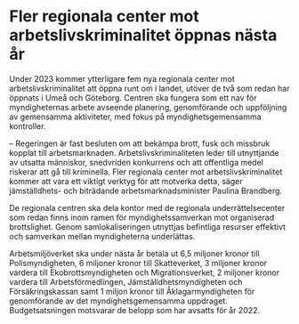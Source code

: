 # Fler regionala center mot arbetslivskriminalitet öppnas nästa år

Under 2023 kommer ytterligare fem nya regionala center mot arbetslivskriminalitet att öppna runt om i landet, utöver de två som redan har öppnats i Umeå och Göteborg. Centren ska fungera som ett nav för myndigheternas arbete avseende planering, genomförande och uppföljning av gemensamma aktiviteter, med fokus på myndighetsgemensamma kontroller.

– Regeringen är fast besluten om att bekämpa brott, fusk och missbruk kopplat till arbetsmarknaden. Arbetslivskriminaliteten leder till utnyttjande av utsatta människor, snedvriden konkurrens och att offentliga medel riskerar att gå till kriminella. Fler regionala center mot arbetslivskriminalitet kommer att vara ett viktigt verktyg för att motverka detta, säger jämställdhets\- och biträdande arbetsmarknadsminister Paulina Brandberg.

De regionala centren ska dela kontor med de regionala underrättelsecenter som redan finns inom ramen för myndighetssamverkan mot organiserad brottslighet. Genom samlokaliseringen utnyttjas befintliga resurser effektivt och samverkan mellan myndigheterna underlättas.

Arbetsmiljöverket ska under nästa år betala ut 6,5 miljoner kronor till Polismyndigheten, 6 miljoner kronor till Skatteverket, 3 miljoner kronor vardera till Ekobrottsmyndigheten och Migrationsverket, 2 miljoner kronor vardera till Arbetsförmedlingen, Jämställdhetsmyndigheten och Försäkringskassan samt 1 miljon kronor till Åklagarmyndigheten för genomförande av det myndighetsgemensamma uppdraget. Budgetsatsningen motsvarar de belopp som har avsatts för år 2022\.
